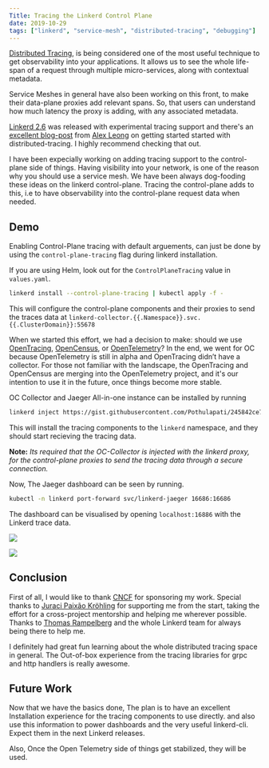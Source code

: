 ```yaml
---
Title: Tracing the Linkerd Control Plane
date: 2019-10-29
tags: ["linkerd", "service-mesh", "distributed-tracing", "debugging"]
---
```


[Distributed Tracing](https://opentracing.io/docs/overview/what-is-tracing/), is being considered one of the most useful technique to get observability into your applications. It allows us to see the whole life-span of a request through multiple micro-services, along with contextual metadata.

Service Meshes in general have also been working on this front, to make their data-plane proxies add relevant spans. So, that users can understand how much latency the proxy is adding, with any associated metadata.

[Linkerd 2.6](https://linkerd.io/2019/10/10/announcing-linkerd-2.6/) was released with experimental tracing support and there's an [excellent blog-post](https://linkerd.io/2019/10/07/a-guide-to-distributed-tracing-with-linkerd/) from [Alex Leong](https://twitter.com/adlleong) on getting started started with distributed-tracing. I highly recommend checking that out.

I have been expecially working on adding tracing support to the control-plane side of things. Having visibility into your network, is one of the reason why you should use a service mesh. We have been always dog-fooding these ideas on the linkerd control-plane. Tracing the control-plane adds to this, i.e to have observability into the control-plane request data when needed.


## Demo

Enabling Control-Plane tracing with default arguements, can just be done by using the `control-plane-tracing` flag during linkerd installation.

If you are using Helm, look out for the `ControlPlaneTracing` value in `values.yaml`.

```bash
linkerd install --control-plane-tracing | kubectl apply -f -
```

This will configure the control-plane components and their proxies to send the traces data at `linkerd-collector.{{.Namespace}}.svc.{{.ClusterDomain}}:55678`

When we started this effort, we had a decision to make: should we use [OpenTracing](https://opentracing.io/), [OpenCensus](https://opencensus.io/), or [OpenTelemetry](https://opentelemetry.io/)? In the end, we went for OC because OpenTelemetry is still in alpha and OpenTracing didn’t have a collector. For those not familiar with the landscape, the OpenTracing and OpenCensus are merging into the OpenTelemetry project, and it's our intention to use it in the future, once things become more stable.

OC Collector and Jaeger All-in-one instance can be installed by running

```bash
linkerd inject https://gist.githubusercontent.com/Pothulapati/245842ce7f319e8bcd02521460684d6f/raw/52c869c58b07b17caeed520aa91380c2230d6e0c/linkerd-tracing.yaml --manual | kubectl apply -f -
```

This will install the tracing components to the `linkerd` namespace, and they should start recieving the tracing data.

**Note:** *Its required that the OC-Collector is injected with the linkerd proxy, for the control-plane proxies to send the tracing data through a secure connection.*

Now, The Jaeger dashboard can be seen by running.

```bash
kubectl -n linkerd port-forward svc/linkerd-jaeger 16686:16686
```

The dashboard can be visualised by opening `localhost:16886` with the Linkerd trace data.

![](/images/linkerd-tracing-1.png)


![](/images/linkerd-tracing-2.png)

## Conclusion

First of all, I would like to thank [CNCF](www.cncf.io) for sponsoring my work. Special thanks to [Juraci Paixão Kröhling](https://twitter.com/jpkrohling) for supporting me from the start, taking the effort for a cross-project mentorship and helping me wherever possible. Thanks to [Thomas Rampelberg](https://twitter.com/grampelberg) and the whole Linkerd team for always being there to help me.

I definitely had great fun learning about the whole distributed tracing space in general. The Out-of-box experience from the tracing libraries for grpc and http handlers is really awesome.

## Future Work

Now that we have the basics done, The plan is to have an excellent Installation experience for the tracing components to use directly. and also use this information to power dashboards and the very useful linkerd-cli. Expect them in the next Linkerd releases.

Also, Once the Open Telemetry side of things get stabilized, they will be used.
